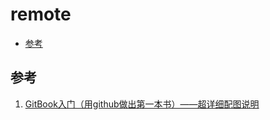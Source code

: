 # remote
<!-- @import "[TOC]" {cmd="toc" depthFrom=2 depthTo=3 orderedList=false} -->

<!-- code_chunk_output -->

- [参考](#参考)

<!-- /code_chunk_output -->
<!-- [Toc] -->



## 参考

1. [GitBook入门（用github做出第一本书）——超详细配图说明](https://www.bbsmax.com/A/RnJWq3Nrdq/)